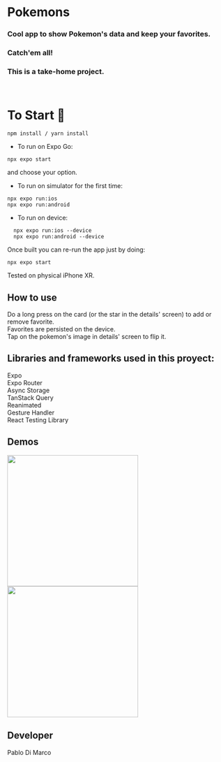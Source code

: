 # Pokemons

### Cool app to show Pokemon's data and keep your favorites.

### Catch'em all!

### This is a take-home project.

<br/>

# To Start 🚀

```
npm install / yarn install
```

- To run on Expo Go:

```
npx expo start
```

and choose your option.

- To run on simulator for the first time:

```
npx expo run:ios
npx expo run:android
```

- To run on device:

```
  npx expo run:ios --device
  npx expo run:android --device
```

Once built you can re-run the app just by doing:

```
npx expo start
```

Tested on physical iPhone XR.

## How to use

Do a long press on the card (or the star in the details' screen)
to add or remove favorite.\
Favorites are persisted on the device.\
Tap on the pokemon's image in details' screen to flip it.

## Libraries and frameworks used in this proyect:

Expo\
Expo Router\
Async Storage\
TanStack Query\
Reanimated\
Gesture Handler\
React Testing Library

## Demos

<img src="https://github.com/pdimarcodev/Pokemons/blob/main/demo/poke1.gif" width="300"/>
<br/>
<img src="https://github.com/pdimarcodev/Pokemons/blob/main/demo/poke2.gif" width="300"/>

## Developer

Pablo Di Marco

